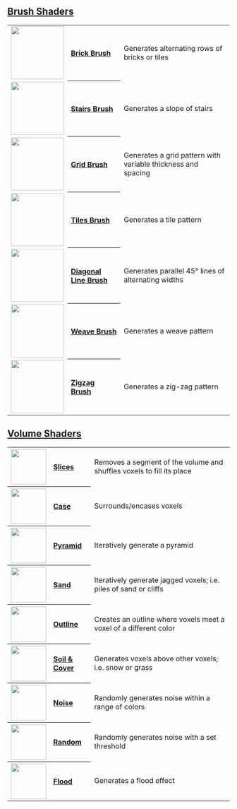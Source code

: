 ## [Brush Shaders](brush-shaders)

<table>
  <tbody>
    <tr>
        <td align="left"><a href="brick-brush"><img width="120" src="https://s3.amazonaws.com/misc.lachlanmcdonald.com/magicavoxel-shaders/caf97416-2a0d-4bde-a839-8f3f2d50e5a5/brick.png" alt=""></a></td>
        <th align="left"><a href="brick-brush">Brick Brush</a></th>
        <td>Generates alternating rows of bricks or tiles</td>
    </tr>
    <tr>
        <td align="left"><a href="stairs-brush"><img width="120" src="https://s3.amazonaws.com/misc.lachlanmcdonald.com/magicavoxel-shaders/caf97416-2a0d-4bde-a839-8f3f2d50e5a5/stairs.png" alt=""></a></td>
        <th align="left"><a href="stairs-brush">Stairs Brush</a></th>
        <td>Generates a slope of stairs</td>
    </tr>
    <tr>
        <td align="left"><a href="grid-brush"><img width="120" src="https://s3.amazonaws.com/misc.lachlanmcdonald.com/magicavoxel-shaders/0.10.0/grid.png" alt=""></a></td>
        <th align="left"><a href="grid-brush">Grid Brush</a></th>
        <td>Generates a grid pattern with variable thickness and spacing</td>
    </tr>
    <tr>
        <td align="left"><a href="tiles-brush"><img width="120" src="https://s3.amazonaws.com/misc.lachlanmcdonald.com/magicavoxel-shaders/0.10.0/tiles.png" alt=""></a></td>
        <th align="left"><a href="tiles-brush">Tiles Brush</a></th>
        <td>Generates a tile pattern</td>
    </tr>
    <tr>
        <td align="left"><a href="diagonal-line-brush"><img width="120" src="https://s3.amazonaws.com/misc.lachlanmcdonald.com/magicavoxel-shaders/0.10.0/diagonal_lines.png" alt=""></a></td>
        <th align="left"><a href="diagonal-line-brush">Diagonal Line Brush</a></th>
        <td>Generates parallel 45° lines of alternating widths</td>
    </tr>
    <tr>
        <td align="left"><a href="diagonal-line-brush"><img width="120" src="https://s3.amazonaws.com/misc.lachlanmcdonald.com/magicavoxel-shaders/0.10.0/weave.png" alt=""></a></td>
        <th align="left"><a href="weave-brush">Weave Brush</a></th>
        <td>Generates a weave pattern</td>
    </tr>
    <tr>
        <td align="left"><a href="diagonal-line-brush"><img width="120" src="https://s3.amazonaws.com/misc.lachlanmcdonald.com/magicavoxel-shaders/0.10.0/zigzag.png" alt=""></a></td>
        <th align="left"><a href="zigzag-brush">Zigzag Brush</a></th>
        <td>Generates a zig-zag pattern</td>
    </tr>
  </tbody>
</table>

## [Volume Shaders](volume-shaders)

<table>
    <tr>
        <th align="left"><a href="slices"><img width="80" src="https://s3.amazonaws.com/misc.lachlanmcdonald.com/magicavoxel-shaders/caf97416-2a0d-4bde-a839-8f3f2d50e5a5/slice.png" alt=""></a></th>
        <th align="left"><a href="slices">Slices</a></th>
        <td>Removes a segment of the volume and shuffles voxels to fill its place</td>
    </tr>
    <tr>
        <th align="left"><a href="case"><img width="80" src="https://s3.amazonaws.com/misc.lachlanmcdonald.com/magicavoxel-shaders/caf97416-2a0d-4bde-a839-8f3f2d50e5a5/case.png" alt=""></a></th>
        <th align="left"><a href="case">Case</a></th>
        <td>Surrounds/encases voxels</td>
    </tr>
    <tr>
        <th align="left"><a href="pyramid"><img width="80" src="https://s3.amazonaws.com/misc.lachlanmcdonald.com/magicavoxel-shaders/caf97416-2a0d-4bde-a839-8f3f2d50e5a5/pyramid.png" alt=""></a></th>
        <th align="left"><a href="pyramid">Pyramid</a></th>
        <td>Iteratively generate a pyramid</td>
    </tr>
    <tr>
        <th align="left"><a href="sand"><img width="80" src="https://s3.amazonaws.com/misc.lachlanmcdonald.com/magicavoxel-shaders/caf97416-2a0d-4bde-a839-8f3f2d50e5a5/sand.png" alt=""></a></th>
        <th align="left"><a href="sand">Sand</a></th>
        <td>Iteratively generate jagged voxels; i.e. piles of sand or cliffs</td>
    </tr>
    <tr>
        <th align="left"><a href="outline"><img width="80" src="https://s3.amazonaws.com/misc.lachlanmcdonald.com/magicavoxel-shaders/caf97416-2a0d-4bde-a839-8f3f2d50e5a5/outline.png" alt=""></a></th>
        <th align="left"><a href="outline">Outline</a></th>
        <td>Creates an outline where voxels meet a voxel of a different color</td>
    </tr>
    <tr>
        <th align="left"><a href="Soil-&-Cover"><img width="80" src="https://s3.amazonaws.com/misc.lachlanmcdonald.com/magicavoxel-shaders/caf97416-2a0d-4bde-a839-8f3f2d50e5a5/soil_2.png" alt=""></a></th>
        <th align="left"><a href="Soil-&-Cover">Soil & Cover</a></th>
        <td>Generates voxels above other voxels; i.e. snow or grass</td>
    </tr>
    <tr>
        <th align="left"><a href="noise"><img width="80" src="https://s3.amazonaws.com/misc.lachlanmcdonald.com/magicavoxel-shaders/caf97416-2a0d-4bde-a839-8f3f2d50e5a5/noise.png" alt=""></a></th>
        <th align="left"><a href="noise">Noise</a></th>
        <td>Randomly generates noise within a range of colors</td>
    </tr>
    <tr>
        <th align="left"><a href="random"><img width="80" src="https://s3.amazonaws.com/misc.lachlanmcdonald.com/magicavoxel-shaders/caf97416-2a0d-4bde-a839-8f3f2d50e5a5/random.png" alt=""></a></th>
        <th align="left"><a href="random">Random</a></th>
        <td>Randomly generates noise with a set threshold</td>
    </tr>
    <tr>
        <th align="left"><a href="flood"><img width="80" src="https://s3.amazonaws.com/misc.lachlanmcdonald.com/magicavoxel-shaders/caf97416-2a0d-4bde-a839-8f3f2d50e5a5/flood.png" alt=""></a></th>
        <th align="left"><a href="flood">Flood</a></th>
        <td>Generates a flood effect</td>
    </tr>
</table>